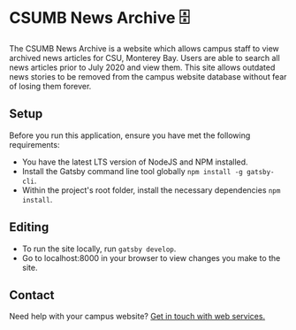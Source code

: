 # CSUMB News Archive 🗄️
The CSUMB News Archive is a website which allows campus staff to view archived news articles for CSU, Monterey Bay. Users are able to search all news articles prior to July 2020 and view them. This site allows outdated news stories to be removed from the campus website database without fear of losing them forever. 

## Setup
Before you run this application, ensure you have met the following requirements:
* You have the latest LTS version of NodeJS and NPM installed.
* Install the Gatsby command line tool globally `npm install -g gatsby-cli`.
* Within the project's root folder, install the necessary dependencies `npm install`.

## Editing
* To run the site locally, run `gatsby develop`.
* Go to localhost:8000 in your browser to view changes you make to the site.

## Contact
Need help with your campus website? [Get in touch with web services.](https://csumb.edu/web)

